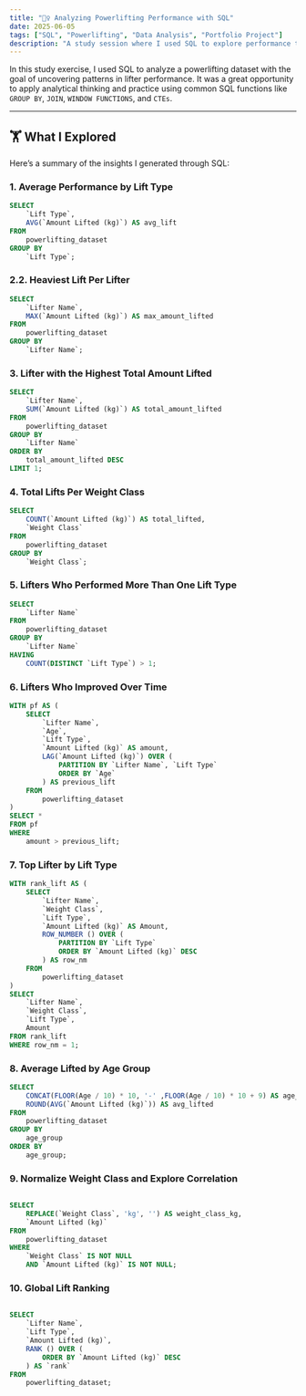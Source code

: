 ```yaml
---
title: "🏋️‍♀️ Analyzing Powerlifting Performance with SQL"
date: 2025-06-05
tags: ["SQL", "Powerlifting", "Data Analysis", "Portfolio Project"]
description: "A study session where I used SQL to explore performance trends in a powerlifting dataset, practicing aggregation, ranking, and window functions."
---
```


In this study exercise, I used SQL to analyze a powerlifting dataset with the goal of uncovering patterns in lifter performance. It was a great opportunity to apply analytical thinking and practice using common SQL functions like `GROUP BY`, `JOIN`, `WINDOW FUNCTIONS`, and `CTEs`.

---

## 🏋️ What I Explored

Here’s a summary of the insights I generated through SQL:

### 1. Average Performance by Lift Type
```sql
SELECT 
    `Lift Type`,
    AVG(`Amount Lifted (kg)`) AS avg_lift
FROM 
    powerlifting_dataset
GROUP BY 
    `Lift Type`;
```
### 2.2. Heaviest Lift Per Lifter
```sql
SELECT 
    `Lifter Name`, 
    MAX(`Amount Lifted (kg)`) AS max_amount_lifted
FROM 
    powerlifting_dataset
GROUP BY 
    `Lifter Name`;
```
### 3. Lifter with the Highest Total Amount Lifted
```sql
SELECT 
    `Lifter Name`, 
    SUM(`Amount Lifted (kg)`) AS total_amount_lifted
FROM 
    powerlifting_dataset
GROUP BY 
    `Lifter Name`
ORDER BY 
    total_amount_lifted DESC
LIMIT 1;
```
### 4. Total Lifts Per Weight Class
``` sql
SELECT 
    COUNT(`Amount Lifted (kg)`) AS total_lifted, 
    `Weight Class`
FROM 
    powerlifting_dataset
GROUP BY 
    `Weight Class`;
```
### 5. Lifters Who Performed More Than One Lift Type
``` sql
SELECT 
    `Lifter Name`
FROM 
    powerlifting_dataset
GROUP BY 
    `Lifter Name`
HAVING 
    COUNT(DISTINCT `Lift Type`) > 1;
```
### 6. Lifters Who Improved Over Time
``` sql
WITH pf AS (
    SELECT 
        `Lifter Name`, 
        `Age`, 
        `Lift Type`, 
        `Amount Lifted (kg)` AS amount, 
        LAG(`Amount Lifted (kg)`) OVER (
            PARTITION BY `Lifter Name`, `Lift Type`
            ORDER BY `Age`
        ) AS previous_lift
    FROM 
        powerlifting_dataset
) 
SELECT * 
FROM pf 
WHERE 
    amount > previous_lift;
```
### 7. Top Lifter by Lift Type
``` sql
WITH rank_lift AS (
    SELECT 
        `Lifter Name`, 
        `Weight Class`, 
        `Lift Type`, 
        `Amount Lifted (kg)` AS Amount, 
        ROW_NUMBER () OVER (
            PARTITION BY `Lift Type` 
            ORDER BY `Amount Lifted (kg)` DESC 
        ) AS row_nm
    FROM 
        powerlifting_dataset
) 
SELECT 
    `Lifter Name`, 
    `Weight Class`, 
    `Lift Type`,
    Amount
FROM rank_lift
WHERE row_nm = 1;
```

### 8. Average Lifted by Age Group
``` sql
SELECT 
    CONCAT(FLOOR(Age / 10) * 10, '-' ,FLOOR(Age / 10) * 10 + 9) AS age_group, 
    ROUND(AVG(`Amount Lifted (kg)`)) AS avg_lifted
FROM 
    powerlifting_dataset
GROUP BY
    age_group
ORDER BY 
    age_group;
```
### 9. Normalize Weight Class and Explore Correlation
``` sql

SELECT 
    REPLACE(`Weight Class`, 'kg', '') AS weight_class_kg, 
    `Amount Lifted (kg)`
FROM 
    powerlifting_dataset
WHERE 
    `Weight Class` IS NOT NULL
    AND `Amount Lifted (kg)` IS NOT NULL;
```
### 10. Global Lift Ranking
``` sql

SELECT 
    `Lifter Name`, 
    `Lift Type`, 
    `Amount Lifted (kg)`, 
    RANK () OVER (
        ORDER BY `Amount Lifted (kg)` DESC
    ) AS `rank` 
FROM 
    powerlifting_dataset;
```
     

























